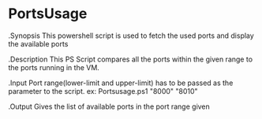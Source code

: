 # PortsUsage
.Synopsis
This powershell script is used to fetch the used ports and display the available ports

.Description
This PS Script compares all the ports within the given range to the ports running in the VM.

.Input
Port range(lower-limit and upper-limit) has to be passed as the parameter to the script.
ex: Portsusage.ps1 "8000" "8010"

.Output
Gives the list of available ports in the port range given
